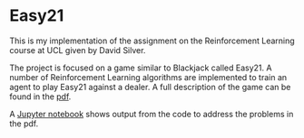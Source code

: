 # Easy21

This is my implementation of the assignment on the Reinforcement Learning course at UCL
given by David Silver. 

The project is focused on a game similar to Blackjack called Easy21. A number of Reinforcement
Learning algorithms are implemented to train an agent to play Easy21
against a dealer. A full description of the game can be found in the [pdf](Easy21-Johannes.pdf).

A [Jupyter notebook](Easy21.ipynb) shows output from the code to address the problems in the pdf.
